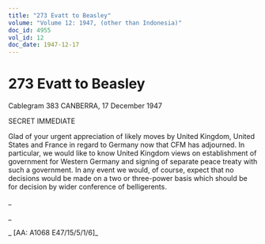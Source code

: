 ```yaml
---
title: "273 Evatt to Beasley"
volume: "Volume 12: 1947, (other than Indonesia)"
doc_id: 4955
vol_id: 12
doc_date: 1947-12-17
---
```


# 273 Evatt to Beasley

Cablegram 383 CANBERRA, 17 December 1947

SECRET IMMEDIATE

Glad of your urgent appreciation of likely moves by United Kingdom, United States and France in regard to Germany now that CFM has adjourned. In particular, we would like to know United Kingdom views on establishment of government for Western Germany and signing of separate peace treaty with such a government. In any event we would, of course, expect that no decisions would be made on a two or three-power basis which should be for decision by wider conference of belligerents.

_

_

_ [AA: A1068 E47/15/5/1/6]_
